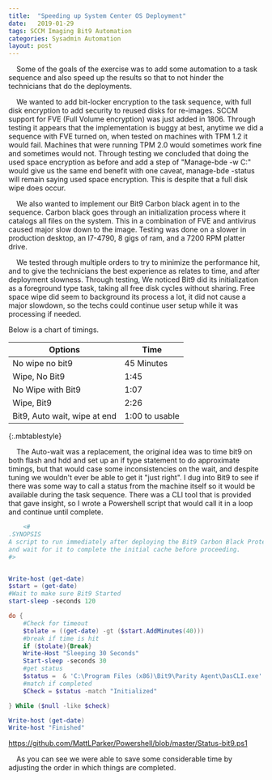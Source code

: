 ```yaml
---
title:  "Speeding up System Center OS Deployment"
date:   2019-01-29
tags: SCCM Imaging Bit9 Automation
categories: Sysadmin Automation
layout: post
---
```

&nbsp;&nbsp;&nbsp;&nbsp;Some of the goals of the exercise was to add some automation to a task sequence and also speed up the results so that to not hinder the technicians that do the deployments.

&nbsp;&nbsp;&nbsp;&nbsp;We wanted to add bit-locker encryption to the task sequence, with full disk encryption to add security to reused disks for re-images. SCCM support for FVE (Full Volume encryption) was just added in 1806. Through testing it appears that the implementation is buggy at best, anytime we did a sequence with FVE turned on, when tested on machines with TPM 1.2 it would fail. Machines that were running TPM 2.0 would sometimes work fine and sometimes would not. Through testing we concluded that doing the used space encryption as before and add a step of "Manage-bde -w C:" would give us the same end benefit with one caveat, manage-bde -status will remain saying used space encryption. This is despite that a full disk wipe does occur.

&nbsp;&nbsp;&nbsp;&nbsp;We also wanted to implement our Bit9 Carbon black agent in to the sequence. Carbon black goes through an initialization process where it catalogs all files on the system. This in a combination of FVE and antivirus caused major slow down to the image. Testing was done on a slower in production desktop, an I7-4790, 8 gigs of ram, and a 7200 RPM platter drive.

&nbsp;&nbsp;&nbsp;&nbsp;We tested through multiple orders to try to minimize the performance hit, and to give the technicians the best experience as relates to time, and after deployment slowness. Through testing, We noticed Bit9 did its initialization as a foreground type task, taking all free disk cycles without sharing. Free space wipe did seem to background its process a lot, it did not cause a major slowdown, so the techs could continue user setup while it was processing if needed.

Below is a chart of timings.

| Options | Time |
|------------------------------|----------------|
| No wipe no bit9 | 45 Minutes |
| Wipe, No Bit9 | 1:45 |
| No Wipe with Bit9 | 1:07 |
| Wipe, Bit9  | 2:26 |
| Bit9, Auto wait, wipe at end | 1:00 to usable |
{:.mbtablestyle}

&nbsp;&nbsp;&nbsp;&nbsp;The Auto-wait was a replacement, the original idea was to time bit9 on both flash and hdd and set up an if type statement to do approximate timings, but that would case some inconsistencies on the wait, and despite tuning we wouldn't ever be able to get it "just right". I dug into Bit9 to see if there was some way to call a status from the machine itself so it would be available during the task sequence. There was a CLI tool that is provided that gave insight, so I wrote a Powershell script that would call it in a loop and continue until complete.

```Powershell
    <#
.SYNOPSIS
A script to run immediately after deploying the Bit9 Carbon Black Protect Agent during OS deployment 
and wait for it to complete the initial cache before proceeding.
#>


Write-host (get-date)
$start = (get-date)
#Wait to make sure Bit9 Started
start-sleep -seconds 120

do {
    #Check for timeout
    $tolate = ((get-date) -gt ($start.AddMinutes(40)))
    #break if time is hit
    if ($tolate){Break}
    Write-Host "Sleeping 30 Seconds"
    Start-sleep -seconds 30
    #get status
    $status =  & 'C:\Program Files (x86)\Bit9\Parity Agent\DasCLI.exe' status
    #match if completed
    $Check = $status -match "Initialized"

} While ($null -like $check)

Write-host (get-date)
Write-host "Finished"
```
https://github.com/MattLParker/Powershell/blob/master/Status-bit9.ps1

&nbsp;&nbsp;&nbsp;&nbsp;As you can see we were able to save some considerable time by adjusting the order in which things are completed.